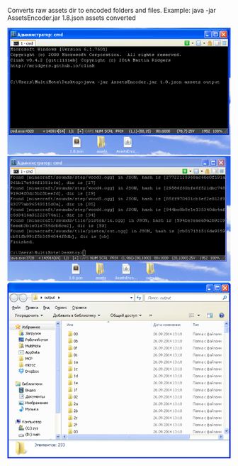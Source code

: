Converts raw assets dir to encoded folders and files.
Example: java -jar AssetsEncoder.jar 1.8.json assets converted

![ScreenShot](https://raw.githubusercontent.com/MultiMote/AssetsEncoder/master/screens/screen1.png)
![ScreenShot](https://raw.githubusercontent.com/MultiMote/AssetsEncoder/master/screens/screen2.png)
![ScreenShot](https://raw.githubusercontent.com/MultiMote/AssetsEncoder/master/screens/screen3.png)
